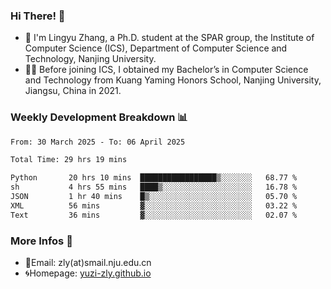 ### Hi There! 👋 
- 🐳 I'm Lingyu Zhang, a Ph.D. student at the SPAR group, the Institute of Computer Science (ICS), Department of Computer Science and Technology, Nanjing University.
- 🧑‍🎓 Before joining ICS, I obtained my Bachelor’s in Computer Science and Technology from Kuang Yaming Honors School, Nanjing University, Jiangsu, China in 2021.

### Weekly Development Breakdown :bar_chart:

<!--START_SECTION:waka-->

```txt
From: 30 March 2025 - To: 06 April 2025

Total Time: 29 hrs 19 mins

Python       20 hrs 10 mins  █████████████████▒░░░░░░░   68.77 %
sh           4 hrs 55 mins   ████▒░░░░░░░░░░░░░░░░░░░░   16.78 %
JSON         1 hr 40 mins    █▒░░░░░░░░░░░░░░░░░░░░░░░   05.70 %
XML          56 mins         ▓░░░░░░░░░░░░░░░░░░░░░░░░   03.22 %
Text         36 mins         ▓░░░░░░░░░░░░░░░░░░░░░░░░   02.07 %
```

<!--END_SECTION:waka-->

<!--
### Github Contributions :octocat:

![](https://raw.githubusercontent.com/yuzi-zly/yuzi-zly/output/github-contribution-grid-snake.svg)              
-->

### More Infos 📖

- 📧Email: zly(at)smail.nju.edu.cn
- 🌀Homepage: [yuzi-zly.github.io](https://yuzi-zly.github.io/)
